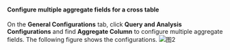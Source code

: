 #### Configure multiple aggregate fields for a cross table

On the **General Configurations** tab, click **Query and Analysis Configurations** and find **Aggregate Column** to configure multiple aggregate fields.
The following figure shows the configurations.
![图2](/img/src/visulization/crossConnect/crossConnect2.png)
